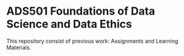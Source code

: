 # ADS501 Foundations of Data Science and Data Ethics

This repository consist of previous work: Assignments and Learning Materials.

